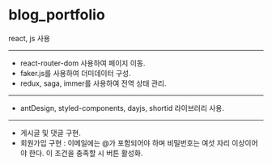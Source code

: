 # blog_portfolio

react, js 사용

------------------------------------------------------------------

- react-router-dom 사용하여 페이지 이동.
- faker.js를 사용하여 더미데이터 구성.
- redux, saga, immer를 사용하여 전역 상태 관리.

------------------------------------------------------------------

- antDesign, styled-components, dayjs, shortid 라이브러리 사용.

------------------------------------------------------------------

- 게시글 및 댓글 구현.
- 회원가입 구현 : 이메일에는 @가 포함되어야 하며 비밀번호는 여섯 자리 이상이어야 한다. 이 조건을 충족할 시 버튼 활성화.
